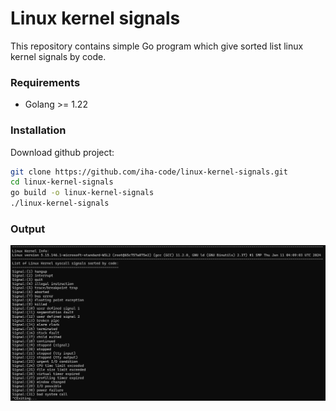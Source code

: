 # Linux kernel signals


This repository contains simple Go program which give sorted list linux kernel signals by code.

### Requirements

* Golang >= 1.22


### Installation

Download github project:
```bash
git clone https://github.com/iha-code/linux-kernel-signals.git
cd linux-kernel-signals
go build -o linux-kernel-signals
./linux-kernel-signals
```


### Output
![HTML REPORT](signals.png)

